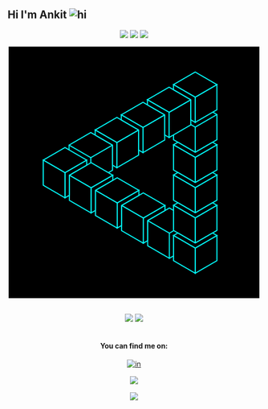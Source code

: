 
## Hi I'm Ankit <img src="https://user-images.githubusercontent.com/1303154/88677602-1635ba80-d120-11ea-84d8-d263ba5fc3c0.gif" width="28px" alt="hi">


<p align="center">
  <img src="https://media3.giphy.com/media/ln7z2eWriiQAllfVcn/200w.webp" width="100">
  <img src="https://i.giphy.com/media/LMt9638dO8dftAjtco/200.webp" width="100">
  <img src="https://i.giphy.com/media/eNAsjO55tPbgaor7ma/200w.webp" width="100">

  
</p>

<div align="center">
<img align = "center" src= "https://github.com/ANKITSHARMA98/ANKITSHARMA98/blob/main/images/CheerySeparateGoldeneye-size_restricted.gif"><br>



<br>
<p align="center">
<img src="https://i.giphy.com/media/KzJkzjggfGN5Py6nkT/200.webp" width="100">
<img src="https://i.giphy.com/media/IdyAQJVN2kVPNUrojM/200.webp" width="100"><br><br>
  
</p>


#### You can find me on:<br>
  [![in](https://user-images.githubusercontent.com/54376246/123296510-55d57400-d534-11eb-85b1-0835b35f9c35.gif)](https://www.linkedin.com/in/ankitsharma04/)


<img align = "center"  src = "https://github-readme-stats.vercel.app/api?username=ANKITSHARMA98&count_private=true&show_icons=true&theme=dracula"><br>
<a href="https://github.com/ANKITSHARMA98">
  
<img align = "center" src= "https://github-profile-summary-cards.vercel.app/api/cards/repos-per-language?username=ANKITSHARMA98&theme=dracula"><br>
  
</a>
 

 <br>




</div>


